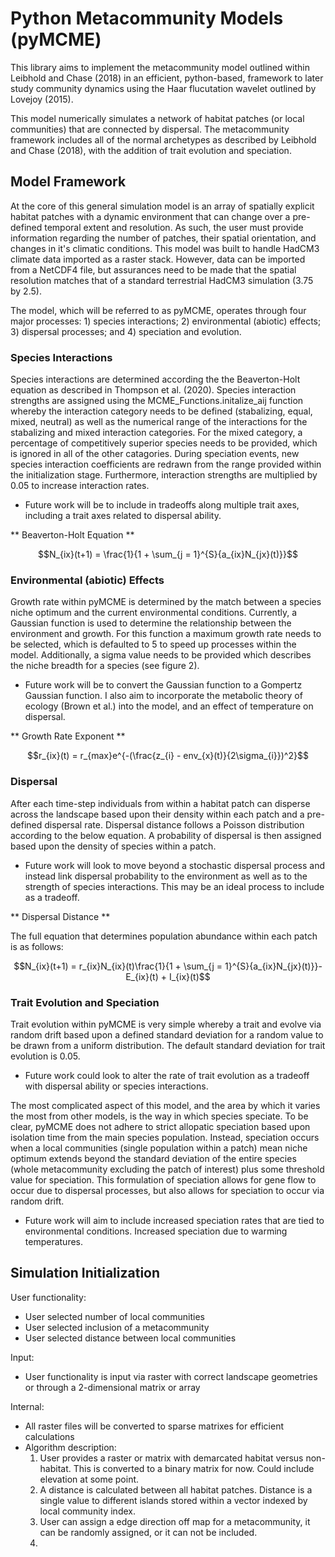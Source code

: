 <script id="MathJax-script" async src="https://cdn.jsdelivr.net/npm/mathjax@3/es5/tex-mml-chtml.js"></script>
# Python Metacommunity Models (pyMCME)

This library aims to implement the metacommunity model outlined within Leibhold and Chase (2018) in an efficient, python-based, framework to later study community dynamics using the Haar flucutation wavelet outlined by Lovejoy (2015).

This model numerically simulates a network of habitat patches (or local communities) that are connected by dispersal. The metacommunity framework includes all of the normal archetypes as described by Leibhold and Chase (2018), with the addition of trait evolution and speciation.  

## Model Framework

At the core of this general simulation model is an array of spatially explicit habitat patches with a dynamic environment that can change over a pre-defined temporal extent and resolution. As such, the user must provide information regarding the number of patches, their spatial orientation, and changes in it's climatic conditions. This model was built to handle HadCM3 climate data imported as a raster stack. However, data can be imported from a NetCDF4 file, but assurances need to be made that the spatial resolution matches that of a standard terrestrial HadCM3 simulation (3.75 by 2.5).   

The model, which will be referred to as pyMCME, operates through four major processes: 1) species interactions; 2) environmental (abiotic) effects; 3) dispersal processes; and 4) speciation and evolution.

### Species Interactions

Species interactions are determined according the the Beaverton-Holt equation as described in Thompson et al. (2020). Species interaction strengths are assigned using the MCME_Functions.initalize_aij function whereby the interaction category needs to be defined (stabalizing, equal, mixed, neutral) as well as the numerical range of the interactions for the stabalizing and mixed interaction categories. For the mixed category, a percentage of competitively superior species needs to be provided, which is ignored in all of the other catagories. During speciation events, new species interaction coefficients are redrawn from the range provided within the initialization stage. Furthermore, interaction strengths are multiplied by 0.05 to increase interaction rates.

* Future work will be to include in tradeoffs along multiple trait axes, including a trait axes related to dispersal ability.

** Beaverton-Holt Equation **
```math
N_{ix}(t+1) = \frac{1}{1 + \sum_{j = 1}^{S}{a_{ix}N_{jx}(t)}}
```

### Environmental (abiotic) Effects

Growth rate within pyMCME is determined by the match between a species niche optimum and the current environmental conditions. Currently, a Gaussian function is used to determine the relationship between the environment and growth. For this function a maximum growth rate needs to be selected, which is defaulted to 5 to speed up processes within the model. Additionally, a sigma value needs to be provided which describes the niche breadth for a species (see figure 2).

* Future work will be to convert the Gaussian function to a Gompertz Gaussian function. I also aim to incorporate the metabolic theory of ecology (Brown et al.) into the model, and an effect of temperature on dispersal.

** Growth Rate Exponent **
```math
r_{ix}(t) = r_{max}e^{-(\frac{z_{i} - env_{x}(t)}{2\sigma_{i}})^2}
```

### Dispersal

After each time-step individuals from within a habitat patch can disperse across the landscape based upon their density within each patch and a pre-defined dispersal rate. Dispersal distance follows a Poisson distribution according to the below equation. A probability of dispersal is then assigned based upon the density of species within a patch.

* Future work will look to move beyond a stochastic dispersal process and instead link dispersal probability to the environment as well as to the strength of species interactions. This may be an ideal process to include as a tradeoff.    

** Dispersal Distance **
```math

```

The full equation that determines population abundance within each patch is as follows:
```math
N_{ix}(t+1) = r_{ix}N_{ix}(t)\frac{1}{1 + \sum_{j = 1}^{S}{a_{ix}N_{jx}(t)}}-E_{ix}(t) + I_{ix}(t)
```


### Trait Evolution and Speciation

Trait evolution within pyMCME is very simple whereby a trait and evolve via random drift based upon a defined standard deviation for a random value to be drawn from a uniform distribution. The default standard deviation for trait evolution is 0.05.

* Future work could look to alter the rate of trait evolution as a tradeoff with dispersal ability or species interactions.

The most complicated aspect of this model, and the area by which it varies the most from other models, is the way in which species speciate. To be clear, pyMCME does not adhere to strict allopatic speciation based upon isolation time from the main species population. Instead, speciation occurs when a local communities (single population within a patch) mean niche optimum extends beyond the standard deviation of the entire species (whole metacommunity excluding the patch of interest) plus some threshold value for speciation. This formulation of speciation allows for gene flow to occur due to dispersal processes, but also allows for speciation to occur via random drift.

* Future work will aim to include increased speciation rates that are tied to environmental conditions. Increased speciation due to warming temperatures.

## Simulation Initialization
User functionality:
- User selected number of local communities
- User selected inclusion of a metacommunity
- User selected distance between local communities

Input:
- User functionality is input via raster with correct landscape geometries or through a 2-dimensional matrix or array

Internal:
- All raster files will be converted to sparse matrixes for efficient calculations
- Algorithm description:
  1) User provides a raster or matrix with demarcated habitat versus non-habitat. This is converted to a binary matrix for now. Could include elevation at some point.
  2) A distance is calculated between all habitat patches. Distance is a single value to different islands stored within a vector indexed by local community index.
  3) User can assign a edge direction off map for a metacommunity, it can be randomly assigned, or it can not be included.
  4)
